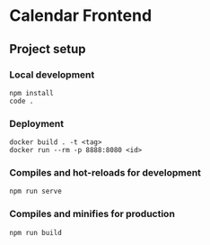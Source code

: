 # Calendar Frontend

## Project setup

### Local development
```
npm install
code .
```

### Deployment
```
docker build . -t <tag>
docker run --rm -p 8888:8080 <id>
```

### Compiles and hot-reloads for development
```
npm run serve
```

### Compiles and minifies for production
```
npm run build
```
